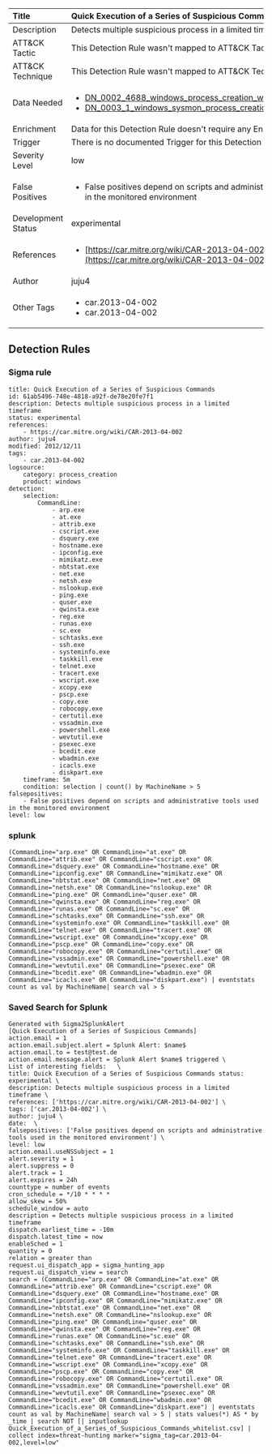 | Title                | Quick Execution of a Series of Suspicious Commands                                                                                                                                                 |
|:---------------------|:------------------------------------------------------------------------------------------------------------------------------------------------------------|
| Description          | Detects multiple suspicious process in a limited timeframe                                                                                                                                           |
| ATT&amp;CK Tactic    |   This Detection Rule wasn't mapped to ATT&amp;CK Tactic yet  |
| ATT&amp;CK Technique |  This Detection Rule wasn't mapped to ATT&amp;CK Technique yet  |
| Data Needed          | <ul><li>[DN_0002_4688_windows_process_creation_with_commandline](../Data_Needed/DN_0002_4688_windows_process_creation_with_commandline.md)</li><li>[DN_0003_1_windows_sysmon_process_creation](../Data_Needed/DN_0003_1_windows_sysmon_process_creation.md)</li></ul>  |
| Enrichment           |  Data for this Detection Rule doesn't require any Enrichments.  |
| Trigger              |  There is no documented Trigger for this Detection Rule yet  |
| Severity Level       | low |
| False Positives      | <ul><li>False positives depend on scripts and administrative tools used in the monitored environment</li></ul>  |
| Development Status   | experimental |
| References           | <ul><li>[https://car.mitre.org/wiki/CAR-2013-04-002](https://car.mitre.org/wiki/CAR-2013-04-002)</li></ul>  |
| Author               | juju4 |
| Other Tags           | <ul><li>car.2013-04-002</li><li>car.2013-04-002</li></ul> | 

## Detection Rules

### Sigma rule

```
title: Quick Execution of a Series of Suspicious Commands
id: 61ab5496-748e-4818-a92f-de78e20fe7f1
description: Detects multiple suspicious process in a limited timeframe
status: experimental
references:
    - https://car.mitre.org/wiki/CAR-2013-04-002
author: juju4
modified: 2012/12/11
tags:
    - car.2013-04-002
logsource:
    category: process_creation
    product: windows
detection:
    selection:
        CommandLine:
            - arp.exe
            - at.exe
            - attrib.exe
            - cscript.exe
            - dsquery.exe
            - hostname.exe
            - ipconfig.exe
            - mimikatz.exe
            - nbtstat.exe
            - net.exe
            - netsh.exe
            - nslookup.exe
            - ping.exe
            - quser.exe
            - qwinsta.exe
            - reg.exe
            - runas.exe
            - sc.exe
            - schtasks.exe
            - ssh.exe
            - systeminfo.exe
            - taskkill.exe
            - telnet.exe
            - tracert.exe
            - wscript.exe
            - xcopy.exe
            - pscp.exe
            - copy.exe
            - robocopy.exe
            - certutil.exe
            - vssadmin.exe
            - powershell.exe
            - wevtutil.exe
            - psexec.exe
            - bcedit.exe
            - wbadmin.exe
            - icacls.exe
            - diskpart.exe
    timeframe: 5m
    condition: selection | count() by MachineName > 5
falsepositives:
    - False positives depend on scripts and administrative tools used in the monitored environment
level: low

```





### splunk
    
```
(CommandLine="arp.exe" OR CommandLine="at.exe" OR CommandLine="attrib.exe" OR CommandLine="cscript.exe" OR CommandLine="dsquery.exe" OR CommandLine="hostname.exe" OR CommandLine="ipconfig.exe" OR CommandLine="mimikatz.exe" OR CommandLine="nbtstat.exe" OR CommandLine="net.exe" OR CommandLine="netsh.exe" OR CommandLine="nslookup.exe" OR CommandLine="ping.exe" OR CommandLine="quser.exe" OR CommandLine="qwinsta.exe" OR CommandLine="reg.exe" OR CommandLine="runas.exe" OR CommandLine="sc.exe" OR CommandLine="schtasks.exe" OR CommandLine="ssh.exe" OR CommandLine="systeminfo.exe" OR CommandLine="taskkill.exe" OR CommandLine="telnet.exe" OR CommandLine="tracert.exe" OR CommandLine="wscript.exe" OR CommandLine="xcopy.exe" OR CommandLine="pscp.exe" OR CommandLine="copy.exe" OR CommandLine="robocopy.exe" OR CommandLine="certutil.exe" OR CommandLine="vssadmin.exe" OR CommandLine="powershell.exe" OR CommandLine="wevtutil.exe" OR CommandLine="psexec.exe" OR CommandLine="bcedit.exe" OR CommandLine="wbadmin.exe" OR CommandLine="icacls.exe" OR CommandLine="diskpart.exe") | eventstats count as val by MachineName| search val > 5
```






### Saved Search for Splunk

```
Generated with Sigma2SplunkAlert
[Quick Execution of a Series of Suspicious Commands]
action.email = 1
action.email.subject.alert = Splunk Alert: $name$
action.email.to = test@test.de
action.email.message.alert = Splunk Alert $name$ triggered \
List of interesting fields:   \
title: Quick Execution of a Series of Suspicious Commands status: experimental \
description: Detects multiple suspicious process in a limited timeframe \
references: ['https://car.mitre.org/wiki/CAR-2013-04-002'] \
tags: ['car.2013-04-002'] \
author: juju4 \
date:  \
falsepositives: ['False positives depend on scripts and administrative tools used in the monitored environment'] \
level: low
action.email.useNSSubject = 1
alert.severity = 1
alert.suppress = 0
alert.track = 1
alert.expires = 24h
counttype = number of events
cron_schedule = */10 * * * *
allow_skew = 50%
schedule_window = auto
description = Detects multiple suspicious process in a limited timeframe
dispatch.earliest_time = -10m
dispatch.latest_time = now
enableSched = 1
quantity = 0
relation = greater than
request.ui_dispatch_app = sigma_hunting_app
request.ui_dispatch_view = search
search = (CommandLine="arp.exe" OR CommandLine="at.exe" OR CommandLine="attrib.exe" OR CommandLine="cscript.exe" OR CommandLine="dsquery.exe" OR CommandLine="hostname.exe" OR CommandLine="ipconfig.exe" OR CommandLine="mimikatz.exe" OR CommandLine="nbtstat.exe" OR CommandLine="net.exe" OR CommandLine="netsh.exe" OR CommandLine="nslookup.exe" OR CommandLine="ping.exe" OR CommandLine="quser.exe" OR CommandLine="qwinsta.exe" OR CommandLine="reg.exe" OR CommandLine="runas.exe" OR CommandLine="sc.exe" OR CommandLine="schtasks.exe" OR CommandLine="ssh.exe" OR CommandLine="systeminfo.exe" OR CommandLine="taskkill.exe" OR CommandLine="telnet.exe" OR CommandLine="tracert.exe" OR CommandLine="wscript.exe" OR CommandLine="xcopy.exe" OR CommandLine="pscp.exe" OR CommandLine="copy.exe" OR CommandLine="robocopy.exe" OR CommandLine="certutil.exe" OR CommandLine="vssadmin.exe" OR CommandLine="powershell.exe" OR CommandLine="wevtutil.exe" OR CommandLine="psexec.exe" OR CommandLine="bcedit.exe" OR CommandLine="wbadmin.exe" OR CommandLine="icacls.exe" OR CommandLine="diskpart.exe") | eventstats count as val by MachineName| search val > 5 | stats values(*) AS * by _time | search NOT [| inputlookup Quick_Execution_of_a_Series_of_Suspicious_Commands_whitelist.csv] | collect index=threat-hunting marker="sigma_tag=car.2013-04-002,level=low"
```
